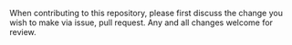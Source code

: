 When contributing to this repository, please first discuss the change you wish to make via issue, pull request.
Any and all changes welcome for review.
